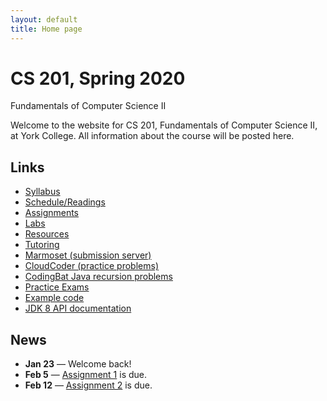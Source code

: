 ```yaml
---
layout: default
title: Home page
---
```


# CS 201, Spring 2020

<div id="subtitle">Fundamentals of Computer Science II</div>

Welcome to the website for CS 201, Fundamentals of Computer Science II, at York College.  All information about the course will be posted here.

## Links

* [Syllabus](syllabus.html)
* [Schedule/Readings](schedule.html)
* [Assignments](assign/index.html)
* [Labs](labs/index.html)
* [Resources](resources/index.html)
* [Tutoring](tutoring.html)
* [Marmoset (submission server)](https://cs.ycp.edu/marmoset)
* [CloudCoder (practice problems)](https://cs.ycp.edu/cloudcoder)
* [CodingBat Java recursion problems](http://codingbat.com/java/Recursion-1)
* [Practice Exams](practice/index.html)
* [Example code](examples/index.html)
* [JDK 8 API documentation](https://docs.oracle.com/javase/8/docs/api/)

## News

* **Jan 23** &mdash; Welcome back!
* **Feb 5** &mdash; [Assignment 1](assign/assign01.html) is due.
* **Feb 12** &mdash; [Assignment 2](assign/assign02.html) is due.

<!-- commented out future news
* **Dec 6** &mdash; [Assignment 6](assign/assign06.html) is now due Monday, Dec 9th by 7:00am.  Because of the due date extension, there is no longer a late grace period for this assignment.  The assignment will receive no credit if submitted after the new due date/time.
* **Nov 20** &mdash; Any missing or incomplete assignments must be submitted to [Marmoset](https://cs.ycp.edu/marmoset) by **Monday, Dec 9th, by 7:00am at the very latest.** The [Syllabus](syllabus.html) requires a good faith attempt to be submitted for each assignment as a prerequisite for receiving a passing (2.0 or higher) grade in the course.
* **Nov 20** &mdash; The **FINAL EXAM** is scheduled for Friday, December 13th: section 101 from 10:15am to 12:15pm, section 102 from 12:45pm to 2:45pm.
* **Nov 17** &mdash; [Assignment 6](assign/assign06.html) is due Friday, Dec 6th.

 didn't do this for Fall 2019
* **Oct 18** &mdash; Two practice problems for Exam 2 have been posted to [CloudCoder](https://cs.ycp.edu/cloudcoder). I will be posting additional practice problems as time allows.


* **Oct 30** &mdash; [Assignment 5](assign/assign05.html) is due Tuesday, Nov 26th.
* **Oct 30** &mdash; The date for **Exam 3** is **Wednesday, Nov 20th**.  A practice exam is available on the [Practice Exams](practice/index.html) page.
* **Oct 4**  &mdash; [Assignment 4-MS2](assign/assign04.html) is due Monday, Nov 4th.
* **Oct 4** &mdash; The date for **Exam 2** is **Friday, Oct 25th**.  A practice exam is available on the [Practice Exams](practice/index.html) page.
* **Oct 4**  &mdash; [Assignment 4-MS1](assign/assign04.html) is due Friday, Oct 18th.
* **Sep 13** &mdash; When submitting assignments, please follow the submission instructions by submitting the entire project.  Submitting a single source file is not sufficient.
* **Sep 13** &mdash; The date for **Exam 1** is **Wednesday, Oct 2nd**.  A practice exam is available on the [Practice Exams](practice/index.html) page.
* **Sep 9**  &mdash; [Assignment 3](assign/assign03.html) has been posted, due Thursday, Oct 3rd.
* **Sep 4**  &mdash; [Assignment 2](assign/assign02.html) has been posted, due Monday, Sept 16th.
* **Aug 30** &mdash; [Tutoring](tutoring.html) starts Wednesday, Sept 4th.  Monday through Thursday evenings from 6:00 to 8:30.
* **Aug 28** &mdash; [Assignment 1](assign/assign01.html) is due Monday, Sept 9th.
* **Aug 28** &mdash; Welcome back!
-->